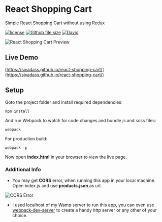 # React Shopping Cart
Simple React Shopping Cart without using Redux

[![license](https://img.shields.io/github/license/mashape/apistatus.svg)](https://github.com/sivadass/react-shopping-cart) [![Github file size](https://img.shields.io/github/size/webcaetano/craft/build/phaser-craft.min.js.svg)](https://github.com/sivadass/react-shopping-cart) [![David](https://img.shields.io/david/expressjs/express.svg)](https://github.com/sivadass/react-shopping-cart)

![React Shopping Cart Preview](https://res.cloudinary.com/sivadass/image/upload/v1494752103/gifs/react-shopping-cart.gif)

## Live Demo
[https://sivadass.github.io/react-shopping-cart/](https://sivadass.github.io/react-shopping-cart/)

## Setup

Goto the project folder and install required dependencies:
```
npm install
```

And run Webpack to watch for code changes and bundle js and scss files:
```
webpack
```

For production build:

```
webpack -p
```

Now open **index.html** in your browser to view the live page.

### Additional Info
* You may get **CORS** error, when running this app in your local machine. Open index.js and use **products.json** as url.

![CORS Error](https://res.cloudinary.com/sivadass/image/upload/v1495422162/screen-shots/url.png)

* I used localhost of my Wamp server to run this app, you can even use [webpack-dev-server](https://webpack.github.io/docs/webpack-dev-server.html) to  create a handy *http* server or any other of your choice.
